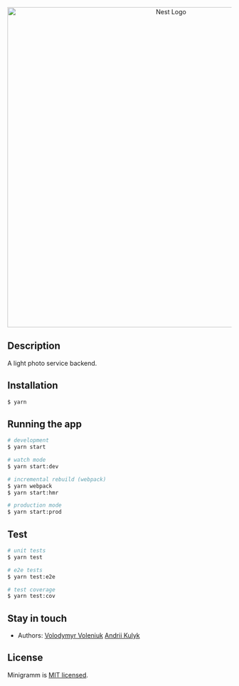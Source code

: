 <p align="center">
  <a href="https://github.com/hypeofpipe/minigramm" target="blank"><img src="https://pp.userapi.com/c850216/v850216996/819ec/uwiQV8s90Uc.jpg" width="720" alt="Nest Logo" /></a>
</p>

## Description

A light photo service backend.

## Installation

```bash
$ yarn
```

## Running the app

```bash
# development
$ yarn start

# watch mode
$ yarn start:dev

# incremental rebuild (webpack)
$ yarn webpack
$ yarn start:hmr

# production mode
$ yarn start:prod
```

## Test

```bash
# unit tests
$ yarn test

# e2e tests
$ yarn test:e2e

# test coverage
$ yarn test:cov
```

## Stay in touch

- Authors:
 [Volodymyr Voleniuk](hypeofpipe@gmail.com)
 [Andrii Kulyk](andrey.k9158@gmai.com)

## License

  Minigramm is [MIT licensed](LICENSE).
